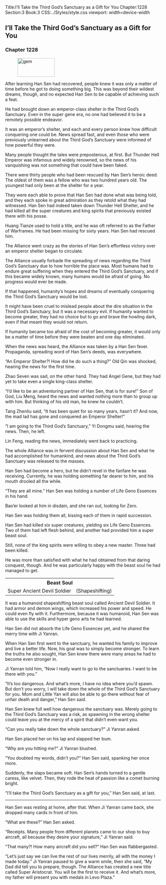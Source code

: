 Title:I’ll Take the Third God’s Sanctuary as a Gift for You 
Chapter:1228 
Section:3 
Book:3 
CSS:../Styles/style.css 
viewport: width=device-width
  
## I’ll Take the Third God’s Sanctuary as a Gift for You
### Chapter 1228 
<figure>
	<img src="../Images/gem.gif" alt="gem" id="gem" width="120" height="60" />
</figure>
  

  
  After learning Han Sen had recovered, people knew it was only a matter of time before he got to doing something big. This was beyond their wildest dreams, though, and no expected Han Sen to be capable of achieving such a feat.

He had brought down an emperor-class shelter in the Third God’s Sanctuary. Even in the super gene era, no one had believed it to be a remotely possible endeavor.

It was an emperor’s shelter, and each and every person knew how difficult conquering one could be. News spread fast, and even those who were previously unlearned about the Third God’s Sanctuary were informed of how powerful they were.

Many people thought the tales were preposterous, at first. But Thunder Hell Emperor was infamous and widely renowned, so the news of his vanquishing was not something that could have been faked.

There were thirty people who had been rescued by Han Sen’s heroic deed. The oldest of them was a fellow who was two hundred years old. The youngest had only been at the shelter for a year.

They were each able to prove that Han Sen had done what was being told, and they each spoke in great admiration as they retold what they had witnessed. Han Sen had indeed taken down Thunder Hell Shelter, and he had killed all the super creatures and king spirits that previously existed there with his posse.

Huang Tianze used to hold a title, and he was oft referred to as the Father of Warframes. He had been missing for sixty years. Han Sen had rescued him.

The Alliance went crazy as the stories of Han Sen’s effortless victory over an emperor shelter began to circulate.

The Alliance usually forbade the spreading of news regarding the Third God’s Sanctuary due to how horrible the place was. Most humans had to endure great suffering when they entered the Third God’s Sanctuary, and if this became widely known, many humans would be afraid of going. No progress would ever be made.

If that happened, humanity’s hopes and dreams of eventually conquering the Third God’s Sanctuary would be lost.

It might have been cruel to mislead people about the dire situation in the Third God’s Sanctuary, but it was a necessary evil. If humanity wanted to become greater, they had no choice but to go and brave the howling dark, even if that meant they would not return.

If humanity became too afraid of the cost of becoming greater, it would only be a matter of time before they were beaten and one day eliminated.

When the news was heard, the Alliance was taken by a Han Sen fever. Propaganda, spreading word of Han Sen’s deeds, was everywhere.

“An Emperor Shelter?! How did he do such a thing?” Old Qin was shocked, hearing the news for the first time.

Zhao Seven was sad, on the other hand. They had Angel Gene, but they had yet to take even a single king-class shelter.

“I’d like to be an adventuring partner of Han Sen, that is for sure!” Son of God, Liu Meng, heard the news and wanted nothing more than to group up with him. But thinking of his old man, he knew he couldn’t.

Tang Zhenliu said, “It has been quiet for so many years, hasn’t it? And now, the mad lad has gone and conquered an Emperor Shelter!”

“I am going to the Third God’s Sanctuary,” Yi Dongmu said, hearing the news. Then, he left.

Lin Feng, reading the news, immediately went back to practicing.

The whole Alliance was in fervent discussion about Han Sen and what he had accomplished for humankind, and news about the Third God’s Sanctuary was released to the masses.

Han Sen had become a hero, but he didn’t revel in the fanfare he was receiving. Currently, he was holding something far dearer to him, and his mouth drooled all the while.

“They are all mine.” Han Sen was holding a number of Life Geno Essences in his hand.

Bao’er looked at him in disdain, and she ran out, looking for Zero.

Han Sen was holding them all, kissing each of them in rapid succession.

Han Sen had killed six super creatures, yielding six Life Geno Essences. Two of them had left flesh behind, and another had provided him a super beast soul.

Still, none of the king spirits were willing to obey a new master. Three had been killed.

He was more than satisfied with what he had obtained from that daring conquest, though. And he was particularly happy with the beast soul he had managed to get.

<div class="tables">
    <table class="beast">
        <tr>
            <th colspan="2">Beast Soul</th>
        </tr><tr>
            <td>Super Ancient Devil Soldier</td>
            <td>(Shapeshifting)</td>
        </tr>
    </table>
    <!--REPLACE-->
</div>

It was a humanoid shapeshifting beast soul called Ancient Devil Soldier. It had armor and demon wings, which increased his power and speed. He could even fly with it. Furthermore, because it was humanoid, Han Sen was able to use the skills and hyper geno arts he had learned.

Han Sen did not absorb the Life Geno Essences yet, and he shared the merry time with Ji Yanran.

When Han Sen first went to the sanctuary, he wanted his family to improve and live a better life. Now, his goal was to simply become stronger. To learn the truths he also sought, Han Sen knew there were many areas he had to become even stronger in.

Ji Yanran told him, “Now I really want to go to the sanctuaries. I want to be there with you.”

“It’s too dangerous. And what’s more, I have no idea where you’d spawn. But don’t you worry, I will take down the whole of the Third God’s Sanctuary for you. Mom and Little Yan will also be able to go there without fear of unfair death and danger,” Han Sen said.

Han Sen knew full well how dangerous the sanctuary was. Merely going to the Third God’s Sanctuary was a risk, as spawning in the wrong shelter could leave you at the mercy of a spirit that didn’t even want you.

“Can you really take down the whole sanctuary?” Ji Yanran asked.

Han Sen placed her on his lap and slapped her bum.

“Why are you hitting me?” Ji Yanran blushed.

“You doubted my words, didn’t you?” Han Sen said, spanking her once more.

Suddenly, the slaps became soft. Han Sen’s hands turned to a gentle caress, like velvet. Then, they rode the heat of passion like a comet burning bright.

“I’ll take the Third God’s Sanctuary as a gift for you,” Han Sen said, at last.

***

Han Sen was resting at home, after that. When Ji Yanran came back, she dropped many cards in front of him.

“What are these?” Han Sen asked.

“Receipts. Many people from different planets came to our shop to buy aircraft, all because they desire your signature,” Ji Yanran said.

“That many?! How many aircraft did you sell?” Han Sen was flabbergasted.

“Let’s just say we can live the rest of our lives merrily, all with the money I made today.” Ji Yanran paused to give a warm smile, then she said, “My Dad did tell you to prepare, though. The Alliance has created a new title called Super Aristocrat. You will be the first to receive it. And what’s more, my father will present you with medals in Levo Plaza.”
